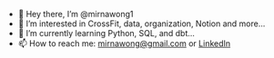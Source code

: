 - 👋 Hey there, I’m @mirnawong1
- 👀 I’m interested in CrossFit, data, organization, Notion and more...
- 🌱 I’m currently learning Python, SQL, and dbt...
- 📫 How to reach me: mirnawong@gmail.com or [LinkedIn](https://www.linkedin.com/in/mirnawong/)


